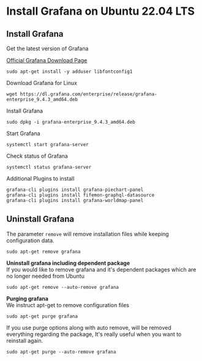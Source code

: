 # Install Grafana on Ubuntu 22.04 LTS

## Install Grafana

Get the latest version of Grafana

[Official Grafana Download Page](https://grafana.com/grafana/download?platform=linux)


```
sudo apt-get install -y adduser libfontconfig1
```

Download Grafana for Linux 
```
wget https://dl.grafana.com/enterprise/release/grafana-enterprise_9.4.3_amd64.deb
```

Install Grafana
```
sudo dpkg -i grafana-enterprise_9.4.3_amd64.deb
```

Start Grafana
```
systemctl start grafana-server
```

Check status of Grafana
```
systemctl status grafana-server
```

Additional Plugins to install
```
grafana-cli plugins install grafana-piechart-panel
grafana-cli plugins install fifemon-graphql-datasource
grafana-cli plugins install grafana-worldmap-panel
```

## Uninstall Grafana

The parameter `remove` will remove installation files while keeping configuration data.

```
sudo apt-get remove grafana 
```

**Uninstall grafana including dependent package** \
If you would like to remove grafana and it's dependent packages which are no longer needed from Ubuntu
```
sudo apt-get remove --auto-remove grafana 
```

**Purging grafana** \
We instruct apt-get to remove configuration files
```
sudo apt-get purge grafana 
```

If you use purge options along with auto remove, will be removed everything regarding the package, It's really useful when you want to reinstall again.
```
sudo apt-get purge --auto-remove grafana 
```